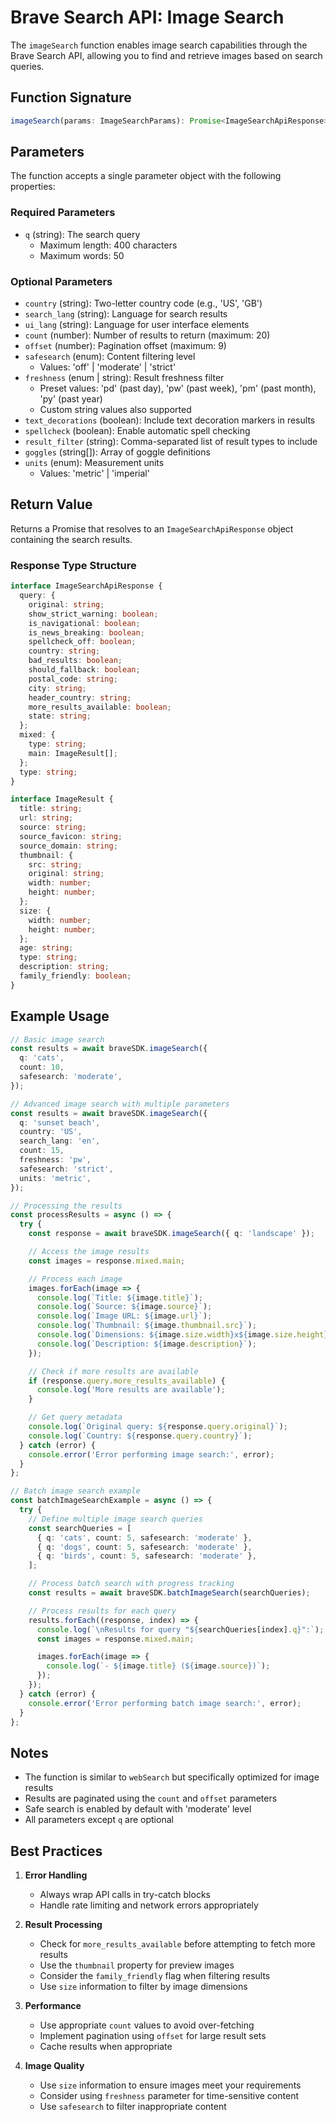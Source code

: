 # Brave Search API: Image Search

The `imageSearch` function enables image search capabilities through the Brave Search API, allowing you to find and retrieve images based on search queries.

## Function Signature

```typescript
imageSearch(params: ImageSearchParams): Promise<ImageSearchApiResponse>
```

## Parameters

The function accepts a single parameter object with the following properties:

### Required Parameters

- `q` (string): The search query
  - Maximum length: 400 characters
  - Maximum words: 50

### Optional Parameters

- `country` (string): Two-letter country code (e.g., 'US', 'GB')
- `search_lang` (string): Language for search results
- `ui_lang` (string): Language for user interface elements
- `count` (number): Number of results to return (maximum: 20)
- `offset` (number): Pagination offset (maximum: 9)
- `safesearch` (enum): Content filtering level
  - Values: 'off' | 'moderate' | 'strict'
- `freshness` (enum | string): Result freshness filter
  - Preset values: 'pd' (past day), 'pw' (past week), 'pm' (past month), 'py' (past year)
  - Custom string values also supported
- `text_decorations` (boolean): Include text decoration markers in results
- `spellcheck` (boolean): Enable automatic spell checking
- `result_filter` (string): Comma-separated list of result types to include
- `goggles` (string[]): Array of goggle definitions
- `units` (enum): Measurement units
  - Values: 'metric' | 'imperial'

## Return Value

Returns a Promise that resolves to an `ImageSearchApiResponse` object containing the search results.

### Response Type Structure

```typescript
interface ImageSearchApiResponse {
  query: {
    original: string;
    show_strict_warning: boolean;
    is_navigational: boolean;
    is_news_breaking: boolean;
    spellcheck_off: boolean;
    country: string;
    bad_results: boolean;
    should_fallback: boolean;
    postal_code: string;
    city: string;
    header_country: string;
    more_results_available: boolean;
    state: string;
  };
  mixed: {
    type: string;
    main: ImageResult[];
  };
  type: string;
}

interface ImageResult {
  title: string;
  url: string;
  source: string;
  source_favicon: string;
  source_domain: string;
  thumbnail: {
    src: string;
    original: string;
    width: number;
    height: number;
  };
  size: {
    width: number;
    height: number;
  };
  age: string;
  type: string;
  description: string;
  family_friendly: boolean;
}
```

## Example Usage

```typescript
// Basic image search
const results = await braveSDK.imageSearch({
  q: 'cats',
  count: 10,
  safesearch: 'moderate',
});

// Advanced image search with multiple parameters
const results = await braveSDK.imageSearch({
  q: 'sunset beach',
  country: 'US',
  search_lang: 'en',
  count: 15,
  freshness: 'pw',
  safesearch: 'strict',
  units: 'metric',
});

// Processing the results
const processResults = async () => {
  try {
    const response = await braveSDK.imageSearch({ q: 'landscape' });

    // Access the image results
    const images = response.mixed.main;

    // Process each image
    images.forEach(image => {
      console.log(`Title: ${image.title}`);
      console.log(`Source: ${image.source}`);
      console.log(`Image URL: ${image.url}`);
      console.log(`Thumbnail: ${image.thumbnail.src}`);
      console.log(`Dimensions: ${image.size.width}x${image.size.height}`);
      console.log(`Description: ${image.description}`);
    });

    // Check if more results are available
    if (response.query.more_results_available) {
      console.log('More results are available');
    }

    // Get query metadata
    console.log(`Original query: ${response.query.original}`);
    console.log(`Country: ${response.query.country}`);
  } catch (error) {
    console.error('Error performing image search:', error);
  }
};

// Batch image search example
const batchImageSearchExample = async () => {
  try {
    // Define multiple image search queries
    const searchQueries = [
      { q: 'cats', count: 5, safesearch: 'moderate' },
      { q: 'dogs', count: 5, safesearch: 'moderate' },
      { q: 'birds', count: 5, safesearch: 'moderate' },
    ];

    // Process batch search with progress tracking
    const results = await braveSDK.batchImageSearch(searchQueries);

    // Process results for each query
    results.forEach((response, index) => {
      console.log(`\nResults for query "${searchQueries[index].q}":`);
      const images = response.mixed.main;

      images.forEach(image => {
        console.log(`- ${image.title} (${image.source})`);
      });
    });
  } catch (error) {
    console.error('Error performing batch image search:', error);
  }
};
```

## Notes

- The function is similar to `webSearch` but specifically optimized for image results
- Results are paginated using the `count` and `offset` parameters
- Safe search is enabled by default with 'moderate' level
- All parameters except `q` are optional

## Best Practices

1. **Error Handling**

   - Always wrap API calls in try-catch blocks
   - Handle rate limiting and network errors appropriately

2. **Result Processing**

   - Check for `more_results_available` before attempting to fetch more results
   - Use the `thumbnail` property for preview images
   - Consider the `family_friendly` flag when filtering results
   - Use `size` information to filter by image dimensions

3. **Performance**

   - Use appropriate `count` values to avoid over-fetching
   - Implement pagination using `offset` for large result sets
   - Cache results when appropriate

4. **Image Quality**
   - Use `size` information to ensure images meet your requirements
   - Consider using `freshness` parameter for time-sensitive content
   - Use `safesearch` to filter inappropriate content
